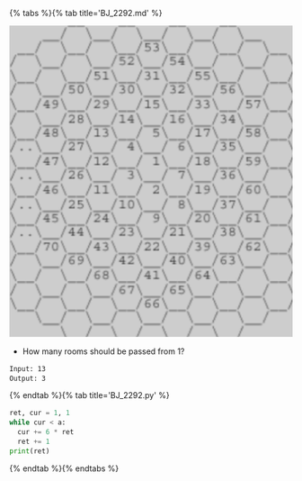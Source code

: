 {% tabs %}{% tab title='BJ_2292.md' %}

![BJ_2292](images/20210304_192405.png)

* How many rooms should be passed from 1?

```txt
Input: 13
Output: 3
```

{% endtab %}{% tab title='BJ_2292.py' %}

```py
ret, cur = 1, 1
while cur < a:
  cur += 6 * ret
  ret += 1
print(ret)
```

{% endtab %}{% endtabs %}
